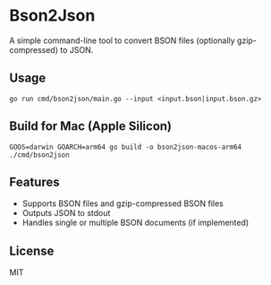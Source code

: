 # Bson2Json

A simple command-line tool to convert BSON files (optionally gzip-compressed) to JSON.

## Usage

```
go run cmd/bson2json/main.go --input <input.bson|input.bson.gz>
```

## Build for Mac (Apple Silicon)

```
GOOS=darwin GOARCH=arm64 go build -o bson2json-macos-arm64 ./cmd/bson2json
```

## Features
- Supports BSON files and gzip-compressed BSON files
- Outputs JSON to stdout
- Handles single or multiple BSON documents (if implemented)

## License
MIT
